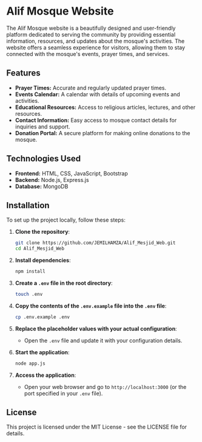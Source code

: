
# Alif Mosque Website

The Alif Mosque website is a beautifully designed and user-friendly platform dedicated to serving the community by providing essential information, resources, and updates about the mosque's activities. The website offers a seamless experience for visitors, allowing them to stay connected with the mosque's events, prayer times, and services.

## Features
- **Prayer Times:** Accurate and regularly updated prayer times.
- **Events Calendar:** A calendar with details of upcoming events and activities.
- **Educational Resources:** Access to religious articles, lectures, and other resources.
- **Contact Information:** Easy access to mosque contact details for inquiries and support.
- **Donation Portal:** A secure platform for making online donations to the mosque.

## Technologies Used
- **Frontend:** HTML, CSS, JavaScript, Bootstrap
- **Backend:** Node.js, Express.js
- **Database:** MongoDB

## Installation
To set up the project locally, follow these steps:

1. **Clone the repository**:
   ```bash
   git clone https://github.com/JEMILHAMZA/Alif_Mesjid_Web.git
   cd Alif_Mesjid_Web
   ```

2. **Install dependencies**:
   ```bash
   npm install
   ```

3. **Create a `.env` file in the root directory**:
   ```bash
   touch .env
   ```

4. **Copy the contents of the `.env.example` file into the `.env` file**:
   ```bash
   cp .env.example .env
   ```

5. **Replace the placeholder values with your actual configuration**:
   - Open the `.env` file and update it with your configuration details.

6. **Start the application**:
   ```bash
   node app.js
   ```

7. **Access the application**:
   - Open your web browser and go to `http://localhost:3000` (or the port specified in your `.env` file).

## License
This project is licensed under the MIT License - see the LICENSE file for details.
```
